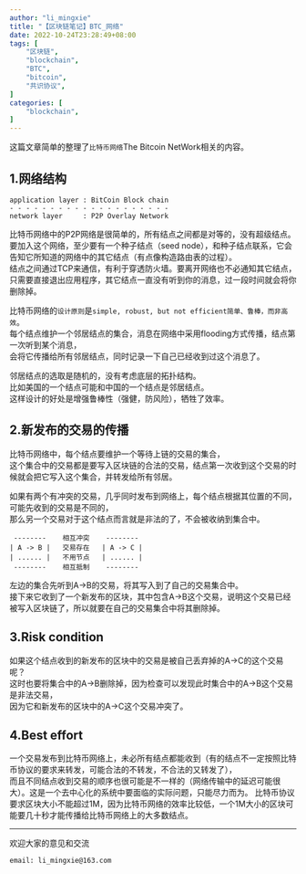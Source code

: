 ```yaml
---
author: "li_mingxie"
title: "【区块链笔记】BTC_网络"
date: 2022-10-24T23:28:49+08:00
tags: [
    "区块链",
    "blockchain",
    "BTC",
    "bitcoin",
    "共识协议",
]
categories: [
    "blockchain",
]
---
```


这篇文章简单的整理了`比特币网络`The Bitcoin NetWork相关的内容。  <!--more-->  
  
## 1.网络结构

```
application layer : BitCoin Block chain
- - - - - - - - - - - - - - - - - - - -
network layer     : P2P Overlay Network
```

比特币网络中的P2P网络是很简单的，所有结点之间都是对等的，没有超级结点。  
要加入这个网络，至少要有一个种子结点（seed node），和种子结点联系，它会告知它所知道的网络中的其它结点（有点像构造路由表的过程）。  
结点之间通过TCP来通信，有利于穿透防火墙。要离开网络也不必通知其它结点，只需要直接退出应用程序，其它结点一直没有听到你的消息，过一段时间就会将你删除掉。  

比特币网络的`设计原则`是`simple, robust, but not efficient简单、鲁棒，而非高效`。  
每个结点维护一个邻居结点的集合，消息在网络中采用flooding方式传播，结点第一次听到某个消息，  
会将它传播给所有邻居结点，同时记录一下自己已经收到过这个消息了。  

邻居结点的选取是随机的，没有考虑底层的拓扑结构。  
比如美国的一个结点可能和中国的一个结点是邻居结点。  
这样设计的好处是增强鲁棒性（强健，防风险），牺牲了效率。

## 2.新发布的交易的传播

比特币网络中，每个结点要维护一个等待上链的交易的集合，  
这个集合中的交易都是要写入区块链的合法的交易，结点第一次收到这个交易的时候就会把它写入这个集合，并转发给所有邻居。

如果有两个有冲突的交易，几乎同时发布到网络上，每个结点根据其位置的不同，可能先收到的交易是不同的，  
那么另一个交易对于这个结点而言就是非法的了，不会被收纳到集合中。

```
 --------    相互冲突    -------- 
| A -> B |   交易存在   | A -> C |
| ...... |   不用节点   | ...... |
 --------    相互抵制    -------- 
```

左边的集合先听到A->B的交易，将其写入到了自己的交易集合中。  
接下来它收到了一个新发布的区块，其中包含A->B这个交易，说明这个交易已经被写入区块链了，所以就要在自己的交易集合中将其删除掉。

## 3.Risk condition

如果这个结点收到的新发布的区块中的交易是被自己丢弃掉的A->C的这个交易呢？  
这时也要将集合中的A->B删除掉，因为检查可以发现此时集合中的A->B这个交易是非法交易，  
因为它和新发布的区块中的A->C这个交易冲突了。

## 4.Best effort

一个交易发布到比特币网络上，未必所有结点都能收到（有的结点不一定按照比特币协议的要求来转发，可能合法的不转发，不合法的又转发了），  
而且不同结点收到交易的顺序也很可能是不一样的（网络传输中的延迟可能很大）。这是一个去中心化的系统中要面临的实际问题，只能尽力而为。
比特币协议要求区块大小不能超过1M，因为比特币网络的效率比较低，一个1M大小的区块可能要几十秒才能传播给比特币网络上的大多数结点。

----------------------------------------------
欢迎大家的意见和交流

`email: li_mingxie@163.com`
